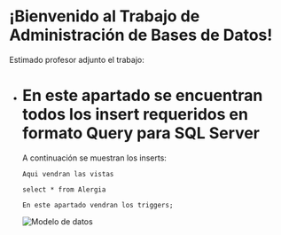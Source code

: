 <body>
  <div class="container">
    <h1>¡Bienvenido al Trabajo de Administración de Bases de Datos!</h1>
    <p>Estimado profesor adjunto el trabajo:</p>
    <ul>
      <li>
        <h1>En este apartado se encuentran todos los insert requeridos en formato Query para SQL Server</h1>
        <p>A continuación se muestran los inserts:</p>
        <!-- Aquí puedes agregar tus inserts en formato Query -->
        <pre><code>Aqui vendran las vistas </code></pre>
        <pre><code>select * from Alergia</code></pre>
        <pre><code>En este apartado vendran los triggers;</code></pre>
        <img src="C:\Users\Lizandro\OneDrive - Aiep\Documents\Toad Data Modeler\Standard Installation\Exported Files" alt="Modelo de datos ">
      </li>
    </ul>
  </div>
</body>


